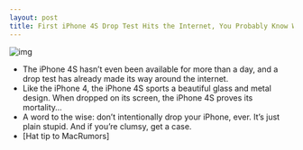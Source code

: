 ```yaml
---
layout: post
title: First iPhone 4S Drop Test Hits the Internet, You Probably Know What Happens
---
```

![img](http://media.idownloadblog.com/wp-content/uploads/2011/10/Screen-Shot-2011-10-14-at-11.22.15-AM-e1318605794671.png)
* The iPhone 4S hasn’t even been available for more than a day, and a drop test has already made its way around the internet.
* Like the iPhone 4, the iPhone 4S sports a beautiful glass and metal design. When dropped on its screen, the iPhone 4S proves its mortality…
* A word to the wise: don’t intentionally drop your iPhone, ever. It’s just plain stupid. And if you’re clumsy, get a case.
* [Hat tip to MacRumors]

